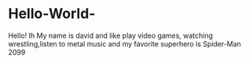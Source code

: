 # Hello-World-
Hello!
Ih My name is david and like play video games, watching wrestling,listen to metal music and my favorite superhero is Spider-Man 2099
